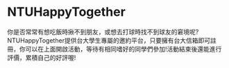 # NTUHappyTogether
你是否常常有想吃飯時揪不到朋友，或想去打球時找不到球友的窘境呢? NTUHappyTogether提供台大學生專屬的邀約平台，只要擁有台大信箱即可註冊，你可以在上面開啟活動，等待有相同嗜好的同學們參加!活動結束後還能進行評價，累積自己的好評喔!
